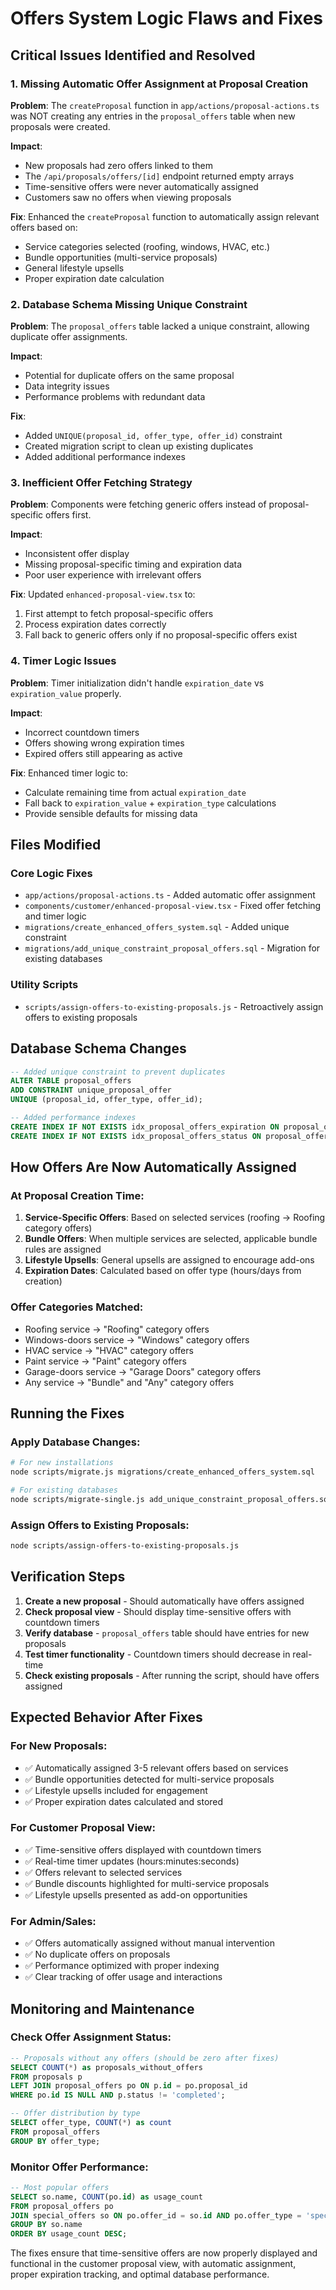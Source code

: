 # Offers System Logic Flaws and Fixes

## Critical Issues Identified and Resolved

### 1. **Missing Automatic Offer Assignment at Proposal Creation**

**Problem**: The `createProposal` function in `app/actions/proposal-actions.ts` was NOT creating any entries in the `proposal_offers` table when new proposals were created.

**Impact**: 
- New proposals had zero offers linked to them
- The `/api/proposals/offers/[id]` endpoint returned empty arrays
- Time-sensitive offers were never automatically assigned
- Customers saw no offers when viewing proposals

**Fix**: Enhanced the `createProposal` function to automatically assign relevant offers based on:
- Service categories selected (roofing, windows, HVAC, etc.)
- Bundle opportunities (multi-service proposals)
- General lifestyle upsells
- Proper expiration date calculation

### 2. **Database Schema Missing Unique Constraint**

**Problem**: The `proposal_offers` table lacked a unique constraint, allowing duplicate offer assignments.

**Impact**: 
- Potential for duplicate offers on the same proposal
- Data integrity issues
- Performance problems with redundant data

**Fix**: 
- Added `UNIQUE(proposal_id, offer_type, offer_id)` constraint
- Created migration script to clean up existing duplicates
- Added additional performance indexes

### 3. **Inefficient Offer Fetching Strategy**

**Problem**: Components were fetching generic offers instead of proposal-specific offers first.

**Impact**: 
- Inconsistent offer display
- Missing proposal-specific timing and expiration data
- Poor user experience with irrelevant offers

**Fix**: Updated `enhanced-proposal-view.tsx` to:
1. First attempt to fetch proposal-specific offers
2. Process expiration dates correctly
3. Fall back to generic offers only if no proposal-specific offers exist

### 4. **Timer Logic Issues**

**Problem**: Timer initialization didn't handle `expiration_date` vs `expiration_value` properly.

**Impact**: 
- Incorrect countdown timers
- Offers showing wrong expiration times
- Expired offers still appearing as active

**Fix**: Enhanced timer logic to:
- Calculate remaining time from actual `expiration_date`
- Fall back to `expiration_value` + `expiration_type` calculations
- Provide sensible defaults for missing data

## Files Modified

### Core Logic Fixes
- `app/actions/proposal-actions.ts` - Added automatic offer assignment
- `components/customer/enhanced-proposal-view.tsx` - Fixed offer fetching and timer logic
- `migrations/create_enhanced_offers_system.sql` - Added unique constraint
- `migrations/add_unique_constraint_proposal_offers.sql` - Migration for existing databases

### Utility Scripts
- `scripts/assign-offers-to-existing-proposals.js` - Retroactively assign offers to existing proposals

## Database Schema Changes

```sql
-- Added unique constraint to prevent duplicates
ALTER TABLE proposal_offers 
ADD CONSTRAINT unique_proposal_offer 
UNIQUE (proposal_id, offer_type, offer_id);

-- Added performance indexes
CREATE INDEX IF NOT EXISTS idx_proposal_offers_expiration ON proposal_offers(expiration_date);
CREATE INDEX IF NOT EXISTS idx_proposal_offers_status ON proposal_offers(status);
```

## How Offers Are Now Automatically Assigned

### At Proposal Creation Time:
1. **Service-Specific Offers**: Based on selected services (roofing → Roofing category offers)
2. **Bundle Offers**: When multiple services are selected, applicable bundle rules are assigned
3. **Lifestyle Upsells**: General upsells are assigned to encourage add-ons
4. **Expiration Dates**: Calculated based on offer type (hours/days from creation)

### Offer Categories Matched:
- Roofing service → "Roofing" category offers
- Windows-doors service → "Windows" category offers  
- HVAC service → "HVAC" category offers
- Paint service → "Paint" category offers
- Garage-doors service → "Garage Doors" category offers
- Any service → "Bundle" and "Any" category offers

## Running the Fixes

### Apply Database Changes:
```bash
# For new installations
node scripts/migrate.js migrations/create_enhanced_offers_system.sql

# For existing databases
node scripts/migrate-single.js add_unique_constraint_proposal_offers.sql
```

### Assign Offers to Existing Proposals:
```bash
node scripts/assign-offers-to-existing-proposals.js
```

## Verification Steps

1. **Create a new proposal** - Should automatically have offers assigned
2. **Check proposal view** - Should display time-sensitive offers with countdown timers
3. **Verify database** - `proposal_offers` table should have entries for new proposals
4. **Test timer functionality** - Countdown timers should decrease in real-time
5. **Check existing proposals** - After running the script, should have offers assigned

## Expected Behavior After Fixes

### For New Proposals:
- ✅ Automatically assigned 3-5 relevant offers based on services
- ✅ Bundle opportunities detected for multi-service proposals  
- ✅ Lifestyle upsells included for engagement
- ✅ Proper expiration dates calculated and stored

### For Customer Proposal View:
- ✅ Time-sensitive offers displayed with countdown timers
- ✅ Real-time timer updates (hours:minutes:seconds)
- ✅ Offers relevant to selected services
- ✅ Bundle discounts highlighted for multi-service proposals
- ✅ Lifestyle upsells presented as add-on opportunities

### For Admin/Sales:
- ✅ Offers automatically assigned without manual intervention
- ✅ No duplicate offers on proposals
- ✅ Performance optimized with proper indexing
- ✅ Clear tracking of offer usage and interactions

## Monitoring and Maintenance

### Check Offer Assignment Status:
```sql
-- Proposals without any offers (should be zero after fixes)
SELECT COUNT(*) as proposals_without_offers
FROM proposals p
LEFT JOIN proposal_offers po ON p.id = po.proposal_id
WHERE po.id IS NULL AND p.status != 'completed';

-- Offer distribution by type
SELECT offer_type, COUNT(*) as count
FROM proposal_offers
GROUP BY offer_type;
```

### Monitor Offer Performance:
```sql
-- Most popular offers
SELECT so.name, COUNT(po.id) as usage_count
FROM proposal_offers po
JOIN special_offers so ON po.offer_id = so.id AND po.offer_type = 'special_offer'
GROUP BY so.name
ORDER BY usage_count DESC;
```

The fixes ensure that time-sensitive offers are now properly displayed and functional in the customer proposal view, with automatic assignment, proper expiration tracking, and optimal database performance. 